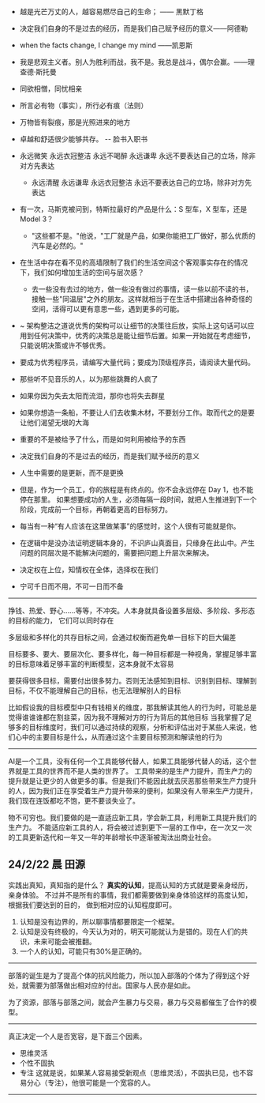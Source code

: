 * 越是光芒万丈的人，越容易燃尽自己的生命； —— 黑默丁格

* 决定我们自身的不是过去的经历，而是我们自己赋予经历的意义——阿德勒

* when the facts change, I change my mind ——凯恩斯
  
* 我是悲观主义者。别人为胜利而战，我不是。我总是战斗，偶尔会赢。——理查德·斯托曼

* 同欲相憎，同忧相亲

* 所言必有物（事实），所行必有痕（法则）

* 万物皆有裂痕，那是光照进来的地方

* 卓越和舒适很少能够共存。 -- 脸书入职书
 
* 永远微笑 永远衣冠整洁 永远不喝醉 永远谦卑 永远不要表达自己的立场，除非对方先表达
  * 永远清醒 永远谦卑 永远衣冠整洁 永远不要表达自己的立场，除非对方先表达

* 有一次，马斯克被问到，特斯拉最好的产品是什么：S 型车，X 型车，还是 Model 3？
  * "这些都不是。"他说，"工厂就是产品，如果你能把工厂做好，那么优质的汽车是必然的。"

* 在生活中存在看不见的高墙限制了我们的生活空间这个客观事实存在的情况下，我们如何增加生活的空间与层次感？
  * 去一些没有去过的地方，做一些没有做过的事情，读一些以前不读的书，接触一些"同温层"之外的朋友。这样就相当于在生活中搭建出各种奇怪的空间，活得可以更有意思一些，遇到更多的可能。

* ~ 架构整洁之道说优秀的架构可以让细节的决策往后放，实际上这句话可以应用到任何决策中，优秀的决策总是能让细节后置。如果一开始就在考虑细节，只能说明决策或许不够优秀。
* 要成为优秀程序员，请编写大量代码；要成为顶级程序员，请阅读大量代码。

* 那些听不见音乐的人，以为那些跳舞的人疯了

* 如果你因为失去太阳而流泪，那你也将失去群星

* 如果你想造一条船，不要让人们去收集木材，不要划分工作。取而代之的是要让他们渴望无垠的大海

* 重要的不是被给予了什么，而是如何利用被给予的东西

* 决定我们自身的不是过去的经历，而是我们赋予经历的意义

* 人生中需要的是更新，而不是更换

* 但是，作为一个员工，你的旅程是有终点的。你不会永远停在 Day 1，也不能停在那里。 如果想要成功的人生，必须每隔一段时间，就把人生推进到下一个阶段，完成前一个目标，再朝着更高的目标努力。

* 每当有一种“有人应该在这里做某事”的感觉时，这个人很有可能就是你。

* 在逻辑中是没办法证明逻辑本身的，不识庐山真面目，只缘身在此山中。产生问题的同层次是不能解决问题的，需要把问题上升层次来解决。

* 决定权在上位，知情权在全体，选择权在我们

* 宁可千日而不用，不可一日而不备

----

挣钱、热爱、野心……等等，不冲突。人本身就具备设置多层级、多阶段、多形态的目标的能力， 它们可以同时存在

多层级和多样化的共存目标之间，会通过权衡而避免单一目标下的巨大偏差

目标要多、要大、要层次化、要多样化，每一种目标都是一种视角，掌握足够丰富的目标意味着足够丰富的判断模型，这本身就不太容易

要获得很多目标，需要付出很多努力。否则无法感知到目标、识别到目标、理解到目标，不仅不能理解自己的目标，也无法理解别人的目标

比如假设我的目标模型中只有钱相关的维度，那我解读其他人的行为时，可能总是觉得谁谁谁都在割韭菜，因为我不理解对方的行为背后的其他目标
当我掌握了足够多的目标维度时，我们可以通过持续的观察，分析和评估出对于某些人来说，他们心中的主要目标是什么，从而通过这个主要目标预测和解读他的行为

----

AI是一个工具，没有任何一个工具能够代替人，如果工具能够代替人的话，这个世界就是工具的世界而不是人类的世界了。
工具带来的是生产力提升，而生产力的提升就是让更少的人做更多的事。但是我们不能因此就去厌恶那些带来生产力提升的人，因为我们正在享受着生产力提升带来的便利，如果没有人带来生产力提升，我们现在连饭都吃不饱，更不要谈失业了。

物不可穷也。我们要做的是一直适应新工具，学会新工具，利用新工具提升我们的生产力。
不能适应新工具的人，将会被过滤到更下一层的工作中，在一次又一次的工具更新迭代和一年又一年的年龄增长中逐渐被淘汰出商业社会。

24/2/22 晨 田源
---

实践出真知，真知指的是什么？ **真实的认知**，提高认知的方式就是要亲身经历，亲身体验。
不过并不是所有的事情，我们都需要做到亲身体验这样的高度认知，根据我们要达到的目的， 做到相对应的认知程度即可。

1. 认知是没有边界的，所以聊事情都要限定一个框架。
2. 认知是没有终极的，今天认为对的，明天可能就认为是错的。现在人们的共识，未来可能会被推翻。
3. 一个人的认知，可能只有30%是正确的。

---

部落的诞生是为了提高个体的抗风险能力，所以加入部落的个体为了得到这个好处，就需要为部落做出相对应的付出。国家与人民亦是如此。

为了资源，部落与部落之间，就会产生暴力与交易，暴力与交易都催生了合作的模型。

---

真正决定一个人是否宽容，是下面三个因素。
* 思维灵活
* 个性不固执
* 专注
这就是说，如果某人容易接受新观点（思维灵活），不固执已见，也不容易分心（专注），他很可能是一个宽容的人。

----


